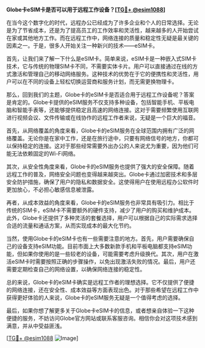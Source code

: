 **Globe卡eSIM卡是否可以用于远程工作设备？[[TG💪+ @esim1088](https://t.me/s/esim1088)]**

在当今这个数字化的时代，远程办公已经成为了许多企业和个人的日常选择。无论是为了节省成本，还是为了提高员工的工作效率和灵活性，越来越多的人开始尝试在家或其他地方工作。而在远程工作中，网络连接的质量和稳定性无疑是最关键的因素之一。于是，很多人开始关注一种新兴的技术——eSIM卡。

首先，让我们来了解一下什么是eSIM卡。简单来说，eSIM卡是一种嵌入式SIM卡技术，它与传统的物理SIM卡不同，不需要实体卡片。用户可以直接通过在线的方式激活和管理自己的移动网络服务。这种技术的优势在于它的便携性和灵活性，用户可以在不同的设备上轻松切换运营商和服务计划，而无需更换物理卡。

那么，回到我们的主题，Globe卡的eSIM卡是否适合用于远程工作设备呢？答案是肯定的。Globe卡提供的eSIM服务不仅支持多种设备，包括智能手机、平板电脑和智能手表等，还能够提供稳定且高速的网络连接。这对于需要频繁使用互联网进行视频会议、文件传输或在线协作的远程工作者来说，无疑是一个巨大的福音。

首先，从网络覆盖的角度来看，Globe卡的eSIM服务在全球范围内拥有广泛的网络覆盖。无论你是在家中工作，还是在旅行途中，只要有网络信号的地方，你都可以保持稳定的连接。这对于那些经常需要外出办公的人来说尤为重要，因为他们可能无法依赖固定的Wi-Fi网络。

其次，从安全性角度来看，Globe卡的eSIM服务也提供了强大的安全保障。随着远程工作的普及，网络安全问题也变得越来越突出。Globe卡通过加密技术和多层安全防护措施，确保了用户的隐私和数据安全。这使得用户在使用远程办公软件时更加放心，不必担心敏感信息被泄露。

再者，从成本效益的角度来看，Globe卡的eSIM服务也非常具有吸引力。相比于传统的SIM卡，eSIM卡不需要额外的硬件支持，减少了用户的购买和维护成本。此外，Globe卡还提供了多种灵活的套餐选择，用户可以根据自己的实际需求选择合适的流量和通话方案，从而实现成本的最大化节约。

当然，使用Globe卡的eSIM卡也有一些需要注意的地方。首先，用户需要确保自己的设备支持eSIM功能。目前市面上大多数新款手机和平板电脑都支持eSIM功能，但如果你使用的是一些较老的设备，可能需要考虑升级换代。其次，用户在激活eSIM卡时需要按照正确的步骤操作，以免出现激活失败的情况。最后，用户还需要定期检查自己的网络设置，以确保网络连接的稳定性。

总的来说，Globe卡的eSIM卡确实是远程工作者的理想选择。它不仅提供了便捷的网络连接，还在安全性、成本效益等方面表现出色。对于那些希望在远程工作中获得更好体验的人来说，Globe卡的eSIM服务无疑是一个值得考虑的选择。

最后，如果你想了解更多关于Globe卡eSIM卡的信息，或者想亲自体验一下这种便捷的服务，不妨访问Globe官方网站或联系客服咨询。相信你会对这项技术感到满意，并从中受益匪浅。

[[TG💪+ @esim1088](https://t.me/s/esim1088) ![Image](https://i.postimg.cc/4NQfJmqS/Snipaste-2025-05-13-00-14-12.png)]
